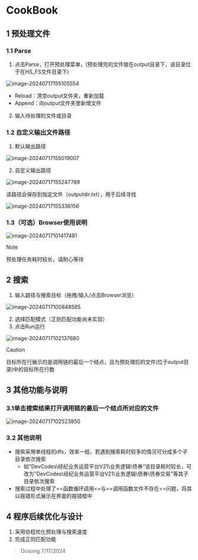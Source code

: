 # CookBook

## 1 预处理文件

### 1.1 Parse

1. 点击Parse，打开预处理菜单，(预处理完的文件放在output目录下，该目录位于在HS_FS文件目录下)

![image-20240717155105554](https://typora-dusong.oss-cn-chengdu.aliyuncs.com/image-20240717155105554.png)

- Reload：清空output文件夹，重新加载
- Append：向output文件夹里新增文件

2. 输入待处理的文件或目录

### 1.2 自定义输出文件路径

1. 默认输出路径

![image-20240717155019007](https://typora-dusong.oss-cn-chengdu.aliyuncs.com/image-20240717155019007.png)

2. 自定义输出路径

![image-20240717155247789](https://typora-dusong.oss-cn-chengdu.aliyuncs.com/image-20240717155247789.png)

该路径会保存到指定文件（outputdir.txt），用于后续寻找

![image-20240717155336156](https://typora-dusong.oss-cn-chengdu.aliyuncs.com/image-20240717155336156.png)

### 1.3（可选）Browser使用说明

![image-20240717101417481](https://typora-dusong.oss-cn-chengdu.aliyuncs.com/image-20240717101417481.png)

> [!NOTE]
>
> 预处理任务耗时较长，请耐心等待



## 2 搜索

1. 输入路径与搜索目标（拖拽/输入/点击Browser浏览）

![image-20240717100848585](https://typora-dusong.oss-cn-chengdu.aliyuncs.com/image-20240717100848585.png)

2. 选择匹配模式（正则匹配功能尚未实现）
3. 点击Run运行

![image-20240717102137680](https://typora-dusong.oss-cn-chengdu.aliyuncs.com/image-20240717102137680.png)

> [!CAUTION]
>
> 目标所在行展示的是调用链的最后一个结点，且为预处理后的文件(位于output目录)中的目标所在行数



## 3 其他功能与说明

### 3.1单击搜索结果打开调用链的最后一个结点所对应的文件

![image-20240717102523850](https://typora-dusong.oss-cn-chengdu.aliyuncs.com/image-20240717102523850.png)

### 3.2 其他说明

- 搜索采用单线程的dfs，效率一般，若遇到搜索耗时较多的情况可分成多个子目录依次搜索
  - 如”DevCodes\经纪业务运营平台V21\业务逻辑\债券“该目录耗时较长，可改为"DevCodes\经纪业务运营平台V21\业务逻辑\债券\债券交易"等其子目录依次搜索
- 搜索过程中处理了==函数循环调用==与==调用函数文件不存在==问题，将其以报错形式展示在界面的报错框中



## 4 程序后续优化与设计

1. 采用协程优化预处理与搜索速度
2. 完成正则匹配功能



> Dusong   7/17/2024